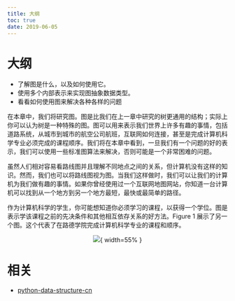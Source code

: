 ```yaml
---
title: 大纲
toc: true
date: 2019-06-05
---
```

# 大纲


* 了解图是什么，以及如何使用它。
* 使用多个内部表示来实现图抽象数据类型。
* 看看如何使用图来解决各种各样的问题

在本章中，我们将研究图。图是比我们在上一章中研究的树更通用的结构；实际上你可以认为树是一种特殊的图。图可以用来表示我们世界上许多有趣的事情，包括道路系统，从城市到城市的航空公司航班，互联网如何连接，甚至是完成计算机科学专业必须完成的课程顺序。我们将在本章中看到，一旦我们有一个问题的好的表示，我们可以使用一些标准图算法来解决，否则可能是一个非常困难的问题。

虽然人们相对容易看路线图并且理解不同地点之间的关系，但计算机没有这样的知识。然而，我们也可以将路线图视为图。当我们这样做时，我们可以让我们的计算机为我们做有趣的事情。如果你曾经使用过一个互联网地图网站，你知道一台计算机可以找到从一个地方到另一个地方最短，最快或最简单的路径。

作为计算机科学的学生，你可能想知道你必须学习的课程，以获得一个学位。图是表示学该课程之前的先决条件和其他相互依存关系的好方法。Figure 1 展示了另一个图。这个代表了在路德学院完成计算机科学专业的课程和顺序。

<center>

![](http://images.iterate.site/blog/image/20190702/nRprgyMMLxei.png?imageslim){ width=55% }

</center>




# 相关

- [python-data-structure-cn](https://github.com/facert/python-data-structure-cn)

